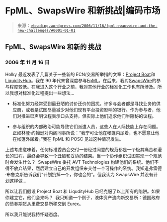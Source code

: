 <!--yml

类别：未分类

日期：2024 年 05 月 12 日 19:48:45

-->

# FpML、SwapsWire 和新挑战|编码市场

> 来源：[`etrading.wordpress.com/2006/11/16/fpml-swapswire-and-the-new-challenges/#0001-01-01`](https://etrading.wordpress.com/2006/11/16/fpml-swapswire-and-the-new-challenges/#0001-01-01)

## FpML、SwapsWire 和新的 挑战

### 2006 年 11 月 16 日

Holky 最近发表了几篇关于一些新的 ECN/交易所举措的文章：[Project Boat](http://mostly.wordpress.com/2006/11/15/challenges-to-existing-landscape/)和[LiquidityHub](http://mostly.wordpress.com/2006/09/12/liquidity-hub)。我在 90 年代末曾深度参与[FpML](http://www.fpml.org)。在后来，我对[SwapsWire](http://www.swapswire.com)的参与程度较低。在我进入这个行业之前，我对其他行业的标准化工作也有所涉及。所以我想对标准化过程提出一些想法…

+   标准化努力经常受到最丑陋的讨价还价的困扰。许多与会者都是寻找业务的供应商，或者是试图尽量减少对他们现有平台投资影响的银行。作为参与者，他们对推进已声明议程表示口头支持，但实际上他们追求他们半隐秘的议程。

+   参与组织的内部政治可能导致它们派遣人员，这些人在人际技能上存在问题。正如林登·约翰逊对内阁同事所说：“我宁可让他在帐篷内尿着，也不愿意让他在帐篷外尿着。”我在 FpML 和 POSC 见过这种情况发生。

上述考虑意味着，任何标准委员会交付一份经过同意的规范都是一个极其痛苦和漫长的过程，最终会导致一个丑陋和妥协的结果。当一个协作组织试图实现一个规范时会发生什么？  SwapsWire 委托 AVT Technologies 构建他们的系统。他们不得不放弃结果，然后建立自己的开发组织来交付一个可操作的系统。我知道弗雷德·布鲁克斯告诉我们“计划扔掉一个，你也会的”。但我认为 SwapsWire 并没有计划这样做…

所以让我们假设 Project Boat 和 LiqudityHub 已经克服了以上所有的陷阱。如果你建立它，他们会来吗？  我只知道一个例子，液体资产流向新交易所：德国政府的债券期货从里费交易所移交到 Eurex。

所以我只能说我持怀疑态度。
